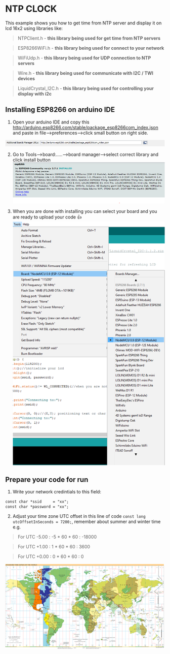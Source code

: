 # NTP CLOCK
This example shows you how to get time from NTP server and display it on lcd 16x2 using libraries like: 

> NTPClient.h - **this library being used for get time from NTP servers**

> ESP8266WiFi.h - **this library being used for connect to your network**

> WiFiUdp.h - **this library being used for UDP connection to NTP servers**

> Wire.h - **this library being used for communicate with I2C / TWI devices** 

> LiquidCrystal_I2C.h - **this library being used for controlling your display with i2c**

## Installing ESP8266 on arduino IDE
1. Open your arduino IDE and copy this http://arduino.esp8266.com/stable/package_esp8266com_index.json and paste in file-->preferences-->click small button on right side.

![alt text](https://github.com/maciokeks/ESP8266-NTP-on-lcd-16x2/blob/master/additional%20photos/button.PNG)

2. Go to Tools-->board:.....-->board manager-->select correct library and click install button
![alt text](https://github.com/maciokeks/ESP8266-NTP-on-lcd-16x2/blob/master/additional%20photos/ESP8266%20library.PNG)

3. When you are done with installing you can select your board and you are ready to upload your code 👍
![alt text](https://github.com/maciokeks/ESP8266-NTP-on-lcd-16x2/blob/master/additional%20photos/board%20manager.png)
## Prepare your code for run
1. Write your network credintials to this field:
```
const char *ssid     = "xx";
const char *password = "xx";
```
2. Adjust your time zone UTC offset in this line of code `const long utcOffsetInSeconds = 7200;`, remember about summer and winter time
e.g. 
>For UTC -5.00 : -5 * 60 * 60 : -18000

>For UTC +1.00 : 1 * 60 * 60 : 3600

>For UTC +0.00 : 0 * 60 * 60 : 0

![alt text](https://github.com/maciokeks/ESP8266-NTP-on-lcd-16x2/blob/master/additional%20photos/Timezones2008_UTC-5.png)
